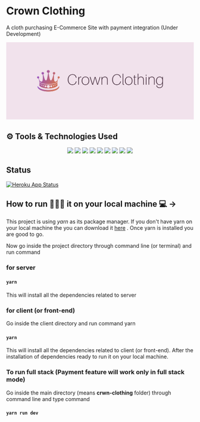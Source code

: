 # Crown Clothing 

A cloth purchasing E-Commerce Site with payment integration (Under Development)

![Cover](https://github.com/Ashutosh00710/crwn-clothing/blob/master/client/src/assets/cover.png)

## ⚙ Tools & Technologies Used

<p align="center">

<img src="https://img.shields.io/badge/javascript%20-%23323330.svg?&style=for-the-badge&logo=javascript&logoColor=%23F7DF1E">
<img src="https://img.shields.io/badge/Styled%20Components-informational?style=for-the-badge&logo=styled-components&logoColor=white&color=DB7093">
<img src="https://img.shields.io/badge/react%20-%2320232a.svg?&style=for-the-badge&logo=react&logoColor=%2361DAFB">
<img src="https://img.shields.io/badge/redux%20-%23593d88.svg?&style=for-the-badge&logo=redux&logoColor=white">
<img src="https://img.shields.io/badge/node.js%20-%2343853D.svg?&style=for-the-badge&logo=node.js&logoColor=white">
<img src="https://img.shields.io/badge/firebase%20-%23039BE5.svg?&style=for-the-badge&logo=firebase">
<img src="https://img.shields.io/badge/-Yarn-informational?style=for-the-badge&logo=yarn&logoColor=white&color=2C8EBB">
<img src="https://img.shields.io/badge/Payment%20Integration-Stripe?style=for-the-badge&logo=stripe&logoColor=white&color=008CDD">
<img src="https://img.shields.io/badge/heroku%20-%23430098.svg?&style=for-the-badge&logo=heroku&logoColor=white">

</p>

## Status

[![Heroku App Status](http://heroku-shields.herokuapp.com/ccecom-live)](https://ccecom-live.herokuapp.com/)

## How to run 🏃🏻‍♂️ it on your local machine 💻 ->

This project is using _yarn_ as its package manager. If you don't have yarn on your local machine the you can download it [here](https://classic.yarnpkg.com/en/docs/install#windows-stable) . Once yarn is installed you are good to go.

Now go inside the project directory through command line (or terminal) and run command

### for server

#### `yarn`

This will install all the dependencies related to server

### for client (or front-end)

Go inside the client directory and run command yarn

#### `yarn`

This will install all the dependencies related to client (or front-end).
After the installation of dependencies ready to run it on your local machine.

### To run full stack (Payment feature will work only in full stack mode)

Go inside the main directory (means <b>crwn-clothing</b> folder) through command line and type command

#### `yarn run dev`
